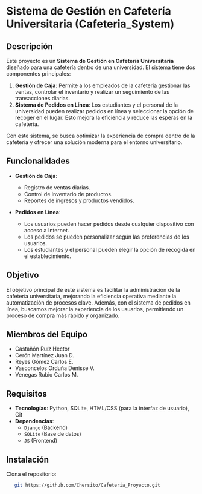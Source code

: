 # Sistema de Gestión en Cafetería Universitaria (Cafeteria_System)

## Descripción

Este proyecto es un **Sistema de Gestión en Cafetería Universitaria** diseñado para una cafetería dentro de una universidad. El sistema tiene dos componentes principales:

1. **Gestión de Caja**: Permite a los empleados de la cafetería gestionar las ventas, controlar el inventario y realizar un seguimiento de las transacciones diarias.
2. **Sistema de Pedidos en Línea**: Los estudiantes y el personal de la universidad pueden realizar pedidos en línea y seleccionar la opción de recoger en el lugar. Esto mejora la eficiencia y reduce las esperas en la cafetería.

Con este sistema, se busca optimizar la experiencia de compra dentro de la cafetería y ofrecer una solución moderna para el entorno universitario.

## Funcionalidades

- **Gestión de Caja**:
  - Registro de ventas diarias.
  - Control de inventario de productos.
  - Reportes de ingresos y productos vendidos.

- **Pedidos en Línea**:
  - Los usuarios pueden hacer pedidos desde cualquier dispositivo con acceso a Internet.
  - Los pedidos se pueden personalizar según las preferencias de los usuarios.
  - Los estudiantes y el personal pueden elegir la opción de recogida en el establecimiento.

## Objetivo

El objetivo principal de este sistema es facilitar la administración de la cafetería universitaria, mejorando la eficiencia operativa mediante la automatización de procesos clave. Además, con el sistema de pedidos en línea, buscamos mejorar la experiencia de los usuarios, permitiendo un proceso de compra más rápido y organizado.

## Miembros del Equipo

- Castañón Ruíz Hector
- Cerón Martínez Juan D.
- Reyes Gómez Carlos E.
- Vasconcelos Orduña Denisse V.
- Venegas Rubio Carlos M.

## Requisitos

- **Tecnologías**: Python, SQLite, HTML/CSS (para la interfaz de usuario), Git
- **Dependencias**: 
  - `Django` (Backend)
  - `SQLite` (Base de datos)
  - `JS` (Frontend)

## Instalación

 Clona el repositorio:

```bash
   git https://github.com/Chersito/Cafeteria_Proyecto.git
```

